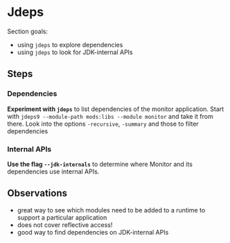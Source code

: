 # Jdeps

Section goals:

* using `jdeps` to explore dependencies
* using `jdeps` to look for JDK-internal APIs


## Steps

### Dependencies

**Experiment with `jdeps`** to list dependencies of the monitor application.
Start with `jdeps9 --module-path mods:libs --module monitor` and take it from there.
Look into the options `-recursive`, `-summary` and those to filter dependencies

### Internal APIs

**Use the flag `--jdk-internals`** to determine where Monitor and its dependencies use internal APIs.


## Observations

* great way to see which modules need to be added to a runtime to support a particular application
* does not cover reflective access!
* good way to find dependencies on JDK-internal APIs

